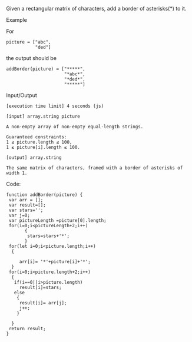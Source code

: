 Given a rectangular matrix of characters, add a border of asterisks(*) to it.

Example

For
```
picture = ["abc",
           "ded"]
```
the output should be
```
addBorder(picture) = ["*****",
                      "*abc*",
                      "*ded*",
                      "*****"]
```
Input/Output

    [execution time limit] 4 seconds (js)

    [input] array.string picture

    A non-empty array of non-empty equal-length strings.

    Guaranteed constraints:
    1 ≤ picture.length ≤ 100,
    1 ≤ picture[i].length ≤ 100.

    [output] array.string

    The same matrix of characters, framed with a border of asterisks of width 1.

Code:
```
function addBorder(picture) {
 var arr = [];
 var result=[];
 var stars='';
 var j=0;
 var pictureLength =picture[0].length;
 for(i=0;i<pictureLength+2;i++)
       {
        stars=stars+'*';
       }
 for(let i=0;i<picture.length;i++)
  {
       
     arr[i]= '*'+picture[i]+'*';     
  }
 for(i=0;i<picture.length+2;i++)
  {
   if(i==0||i>picture.length)
     result[i]=stars;
   else
    {
     result[i]= arr[j];
     j++;
    }
    
  }
 return result;
}
